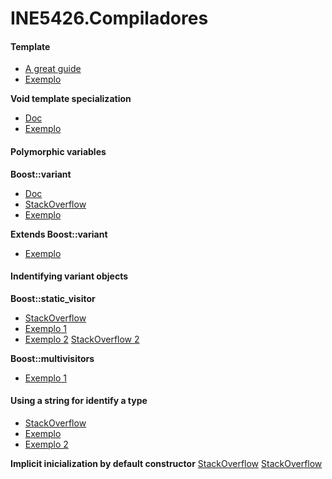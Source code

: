 # INE5426.Compiladores

#### Template <typename T>
* [A great guide](http://www.codeproject.com/Articles/257589/An-Idiots-Guide-to-Cplusplus-Templates-Part)
* [Exemplo](cpp.sh/9tca4)

**Void template specialization**
* [Doc](http://www.cplusplus.com/doc/tutorial/templates/)
* [Exemplo](cpp.sh/7e4k)

#### Polymorphic variables
**Boost::variant**
* [Doc](http://theboostcpplibraries.com/boost.variant)
* [StackOverflow](http://stackoverflow.com/questions/696399/how-to-put-different-template-types-into-one-vector)
* [Exemplo](cpp.sh/6x2v)

**Extends Boost::variant**
* [Exemplo](cpp.sh/7cc4)

#### Indentifying variant objects
**Boost::static_visitor<T>**
* [StackOverflow ](http://stackoverflow.com/questions/13265156/boost-why-is-apply-visitor-not-working-in-this-code)
* [Exemplo 1](cpp.sh/9obd)
* [Exemplo 2](cpp.sh/2w75)
[StackOverflow 2](http://stackoverflow.com/questions/12954852/booststatic-visitor-with-multiple-arguments)

**Boost::multivisitors**
* [Exemplo 1](cpp.sh/973f3)

#### Using a string for identify a type
* [StackOverflow](http://stackoverflow.com/questions/3113139/how-to-create-mapstring-classmethod-in-c-and-be-able-to-search-for-functi)
* [Exemplo](cpp.sh/9m63v)
* [Exemplo 2](http://cpp.sh/6w5ux)

**Implicit inicialization by default constructor**
[StackOverflow](http://stackoverflow.com/questions/3127454/how-do-c-class-members-get-initialized-if-i-dont-do-it-explicitly)
[StackOverflow](http://stackoverflow.com/questions/5989652/initializing-variable-in-c-function-header)
